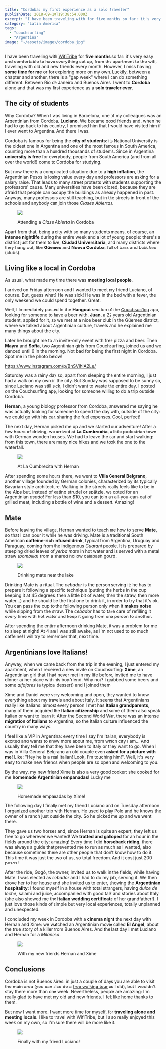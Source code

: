 ```yaml
---
title: "Cordoba: my first experience as a solo traveler"
publishDate: 2018-09-18T19:38:54.000Z
excerpt: "I have been traveling with for five months so far: it's very easy and comfortable to have everything set up, from the apartment to the..."
category: "Latin America"
tags: 
  - "couchsurfing"
  - "Argentina"
image: "~/assets/images/cordoba.jpg"
---
```


I have been traveling with [WifiTribe](https://nomad.danieleghidoli.it/tag/wifitribe/) for **five months** so far: it's very easy and comfortable to have everything set up, from the apartment to the wifi, traveling with old and new friends every month. However, I miss having **some time for me** or for exploring more on my own. Luckily, between a chapter and another, there is a "gap week" where I can do something different. Between Rio de Janeiro and Buenos Aires, I went to **Cordoba** alone and that was my first experience as a **solo traveler ever**.

## The city of students

Why Cordoba? When I was living in Barcelona, one of my colleagues was an Argentinian from Cordoba, **Luciano**. We became good friends and, when he had to go back to his country, I promised him that I would have visited him if I ever went to Argentina. And there I was.

Cordoba is famous for being the **city of students**: its National University is the oldest one in Argentina and one of the most famous in South America, counting more than a hundred thousands of students. Since in Argentina **university is free** for everybody, people from South America (and from all over the world!) come to Cordoba for studying.

But now there is a complicated situation: due to a **high inflation**, the Argentinian Pesos is losing value every day and professors are asking for a salary raise. That leads to many street protests with students supporting the professors' cause. Many universities have been closed, because they are afraid that people can occupy the buildings as already happened in past. Anyway, many professors are still teaching, but in the streets in front of the schools and anybody can join those _Clases Abiertas_.

<figure>

![](~/assets/images/open-class.jpg)

<figcaption>

Attending a _Clase Abierta_ in Cordoba

</figcaption>

</figure>

Apart from that, being a city with so many students means, of course, an **intense nightlife** during the entire week and a lot of young people: there's a district just for them to live, **Ciudad Universitaria**, and many districts where they hang out, like **Güemes** and **Nueva Cordoba**, full of bars and _boliches_ (clubs).

## Living like a local in Cordoba

As usual, what made my time there was **meeting local people**.

I arrived on Friday afternoon and I wanted to meet my friend Luciano, of course. But, guess what? He was sick! He was in the bed with a fever, the only weekend we could spend together. Great.

Well, I immediately posted in the **Hangout** section of the [Couchsurfing](https://www.couchsurfing.com/) app, looking for someone to have a beer with. **Juan**, a 22 years old Argentinian student, applied for it, so we met at a nice beer club in the Güemes district, where we talked about Argentinian culture, travels and he explained me many things about the city.

Later he brought me to an invite-only event with free pizza and beer. Then **Mayra** and **Sofia**, two Argentinian girls from Couchsurfing, joined us and we danced until 6 in the morning. Not bad for being the first night in Cordoba. Spot me in the photo below!

https://www.instagram.com/p/BnSVihlA2Le/

Saturday was a rainy day so, apart from sleeping the entire morning, I just had a walk on my own in the city. But Sunday was supposed to be sunny so, since Luciano was still sick, I didn't want to waste the entire day. I posted on the Couchsurfing app, looking for someone willing to do a trip outside Cordoba.

**Hernan**, a young biology professor from Cordoba, answered me saying he was actually looking for someone to spend the day with, outside of the city: we could go with his car, sharing the fuel expenses. Cool, perfect!

The next day, Hernan picked me up and we started our adventure! After a few hours of driving, we arrived at **La Cumbrecita**, a little pedestrian town with German wooden houses. We had to leave the car and start walking: from this town, there are many nice hikes and we took the one to the waterfall.

<figure>

![](~/assets/images/la-cumbrecita.jpg)

<figcaption>

At La Cumbrecita with Hernan

</figcaption>

</figure>

After spending some hours there, we went to **Villa General Belgrano**, another village founded by German colonies, characterized by its typically Bavarian style architecture. Walking in the streets really feels like to be in the Alps but, instead of eating strudel or spätzle, we opted for an Argentinian _asado_! For less than $10, you can join an all-you-can-eat of grilled meat, including a bottle of wine and a dessert. Amazing!

## Mate

Before leaving the village, Hernan wanted to teach me how to serve **Mate**, so that I can pour it while he was driving. Mate is a traditional South American **caffeine-rich infused drink**, typical from Argentina, Uruguay and Paraguay, coming from the indigenous _Guaraní_ people. It is prepared by steeping dried leaves of _yerba mate_ in hot water and is served with a metal straw (_bombilla_) from a shared hollow calabash gourd.

<figure>

![](~/assets/images/mate.jpg)

<figcaption>

Drinking mate near the lake

</figcaption>

</figure>

Drinking Mate is a ritual. The _cebador_ is the person serving it: he has to prepare it following a specific technique (putting the herbs in the cup keeping it at 45 degrees, then a little bit of water, then the straw, then more water...) and he should be the first one to drink it, in order to try that it's ok. You can pass the cup to the following person only when it **makes noise** while sipping from the straw. The _cebador_ has to take care of refilling it every time with hot water and keep it going from one person to another.

After spending the entire afternoon drinking Mate, it was a problem for me to sleep at night! At 4 am I was still awake, as I'm not used to so much caffeine! I will try to remember that, next time.

## Argentinians love Italians!

Anyway, when we came back from the trip in the evening, I just entered my apartment, when I received a new invite on Couchsurfing: **Xime**, an Argentinian girl that I had never met in my life before, invited me to have dinner at her place with his boyfriend. Why not? I grabbed some beers and some _alfajores_ (a typical dessert) and I joined them.

Xime and Daniel were very welcoming and open, they wanted to know everything about my travels and about Italy. It seems that Argentinians really like Italians: almost every person I met has **Italian grandparents**, many of them acquired the **Italian citizenship** and some of them also speak Italian or want to learn it. After the Second World War, there was an intense **migration of Italians** to Argentina, so the Italian culture influenced the country in many ways.

I feel like a VIP in Argentina: every time I say I'm Italian, everybody is excited and wants to know more about me, from which city I am... And usually they tell me that they have been to Italy or they want to go. When I was in Villa General Belgrano an old couple even **asked for a picture with me**! Like: "Hey he is a real Italian! Look, I'm touching him!". Well, it's very easy to make new friends when people are so open and welcoming to you.

By the way, my new friend Xime is also a very good cooker: she cooked for me **homemade Argentinian empanadas**! Lucky me!

<figure>

![](~/assets/images/empanadas.jpg)

<figcaption>

Homemade empanadas by Xime!

</figcaption>

</figure>

The following day I finally met my friend Luciano and on Tuesday afternoon I organized another trip with Hernan. He used to play Polo and he knows the owner of a ranch just outside the city. So he picked me up and we went there.

They gave us two horses and, since Hernan is quite an expert, they left us free to go wherever we wanted! We **trotted and galloped** for an hour in the fields around the city: amazing! Every time I did **horseback riding**, there was always a guide that prevented me to run as much as I wanted, also because sometimes there are other people that don't know how to do it. This time it was just the two of us, so total freedom. And it cost just 200 pesos!

After the ride, Gogó, the owner, invited us to walk in the fields, while having Mate. I was elected as _cebador_ and I had to do my job, serving it. We then drove her to her house and she invited us to enter, showing the **Argentinian hospitality**: I found myself in a house with total strangers, having _dulce de leche_, salami and juice, accompanied with good talk and stories about Italy (she also showed me the **Italian wedding certificate** of her grandfather!). I just love those kinds of simple but very local experiences, totally unplanned and unexpected.

I concluded my week in Cordoba with a **cinema night** the next day with Hernan and Xime: we watched an Argentinian movie called **El Angel**, about the true story of a killer from Buenos Aires. And the last day I met Luciano and Hernan for a _Milanesa_.

<figure>

![](~/assets/images/hernan-xime.jpg)

<figcaption>

With my new friends Hernan and Xime

</figcaption>

</figure>

## Conclusions

Cordoba is not Buenos Aires: in just a couple of days you are able to visit the main area (you can also do a [free walking tour](https://ladoctafreetour.com/) as I did), but I wouldn't stay there more than one week. Nevertheless, people are amazing: I'm really glad to have met my old and new friends. I felt like home thanks to them.

But now I want more. I want more time for myself, for **traveling alone and meeting locals**. I like to travel with WifiTribe, but I also really enjoyed this week on my own, so I'm sure there will be more like it.

<figure>

![](~/assets/images/luciano.jpg)

<figcaption>

Finally with my friend Luciano!

</figcaption>

</figure>
